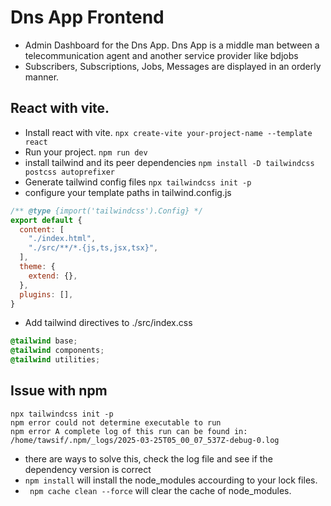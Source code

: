 # Dns App Frontend
* Admin Dashboard for the Dns App. Dns App is a middle man between a telecommunication agent and another service provider
like bdjobs
* Subscribers, Subscriptions, Jobs, Messages are displayed in an orderly manner.

## React with vite.
* Install react with vite.
```npx create-vite your-project-name --template react```
* Run your project.
```npm run dev```
* install tailwind and its peer dependencies
```npm install -D tailwindcss postcss autoprefixer```
* Generate tailwind config files
```npx tailwindcss init -p```
* configure your template paths in tailwind.config.js
```javascript
/** @type {import('tailwindcss').Config} */
export default {
  content: [
    "./index.html",
    "./src/**/*.{js,ts,jsx,tsx}",
  ],
  theme: {
    extend: {},
  },
  plugins: [],
}
```
* Add tailwind directives to ./src/index.css
```css
@tailwind base;
@tailwind components;
@tailwind utilities;
```


## Issue with npm 
```shell
npx tailwindcss init -p
npm error could not determine executable to run
npm error A complete log of this run can be found in: /home/tawsif/.npm/_logs/2025-03-25T05_00_07_537Z-debug-0.log

```
- there are ways to solve this, check the log file and see if the dependency version is correct
- ``` npm install ``` will install the node_modules accourding to your lock files.
- ``` npm cache clean --force``` will clear the cache of node_modules. 


